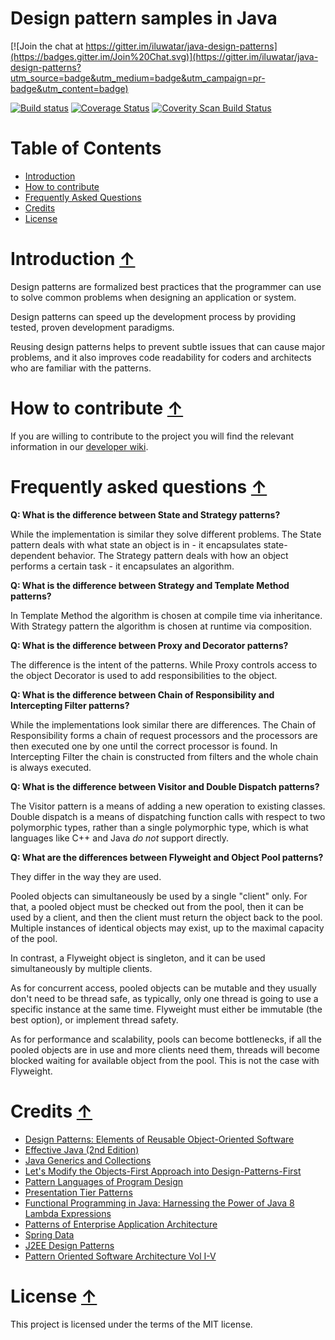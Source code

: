 <!-- the line below needs to be an empty line C: (its because kramdown isnt
     that smart and dearly wants an empty line before a heading to be able to
     display it as such, e.g. website) -->

# Design pattern samples in Java

[![Join the chat at https://gitter.im/iluwatar/java-design-patterns](https://badges.gitter.im/Join%20Chat.svg)](https://gitter.im/iluwatar/java-design-patterns?utm_source=badge&utm_medium=badge&utm_campaign=pr-badge&utm_content=badge)

[![Build status](https://travis-ci.org/iluwatar/java-design-patterns.svg?branch=master)](https://travis-ci.org/iluwatar/java-design-patterns) [![Coverage Status](https://coveralls.io/repos/iluwatar/java-design-patterns/badge.svg?branch=master)](https://coveralls.io/r/iluwatar/java-design-patterns?branch=master) <a href="https://scan.coverity.com/projects/5634">
  <img alt="Coverity Scan Build Status"
       src="https://scan.coverity.com/projects/5634/badge.svg"/>
</a>


<a name="top"/>

# <a name="toc">Table of Contents</a>
 - <a href="#introduction">Introduction</a>
 - <a href="#contribute">How to contribute</a>
 - <a href="#faq">Frequently Asked Questions</a>
 - <a href="#credits">Credits</a>
 - <a href="#license">License</a>


# <a name="introduction">Introduction</a> [&#8593;](#top)

Design patterns are formalized best practices that the programmer can use to
solve common problems when designing an application or system.

Design patterns can speed up the development process by providing tested, proven
development paradigms.

Reusing design patterns helps to prevent subtle issues that can cause major
problems, and it also improves code readability for coders and architects who
are familiar with the patterns.


# <a name="contribute">How to contribute</a> [&#8593;](#top)

If you are willing to contribute to the project you will find the relevant information in our [developer wiki](https://github.com/iluwatar/java-design-patterns/wiki).


# <a name="faq">Frequently asked questions</a> [&#8593;](#top)

**<a id="Q1">Q: What is the difference between State and Strategy patterns?</a>**

While the implementation is similar they solve different problems. The State
pattern deals with what state an object is in - it encapsulates state-dependent
behavior.
The Strategy pattern deals with how an object performs a certain task - it
encapsulates an algorithm.

**<a id="Q2">Q: What is the difference between Strategy and Template Method patterns?</a>**

In Template Method the algorithm is chosen at compile time via inheritance.
With Strategy pattern the algorithm is chosen at runtime via composition.

**<a id="Q3">Q: What is the difference between Proxy and Decorator patterns?</a>**

The difference is the intent of the patterns. While Proxy controls access to
the object Decorator is used to add responsibilities to the object.

**<a id="Q4">Q: What is the difference between Chain of Responsibility and Intercepting Filter patterns?</a>**

While the implementations look similar there are differences. The Chain of
Responsibility forms a chain of request processors and the processors are then
executed one by one until the correct processor is found. In Intercepting
Filter the chain is constructed from filters and the whole chain is always
executed.

**<a id="Q5">Q: What is the difference between Visitor and Double Dispatch patterns?</a>**

The Visitor pattern is a means of adding a new operation to existing classes.
Double dispatch is a means of dispatching function calls with respect to two
polymorphic types, rather than a single polymorphic type, which is what
languages like C++ and Java _do not_ support directly.

**<a id="Q6">Q: What are the differences between Flyweight and Object Pool patterns?</a>**

They differ in the way they are used.

Pooled objects can simultaneously be used by a single "client" only. For that,
a pooled object must be checked out from the pool, then it can be used by a
client, and then the client must return the object back to the pool. Multiple
instances of identical objects may exist, up to the maximal capacity of the
pool.

In contrast, a Flyweight object is singleton, and it can be used simultaneously
by multiple clients.

As for concurrent access, pooled objects can be mutable and they usually don't
need to be thread safe, as typically, only one thread is going to use a
specific instance at the same time. Flyweight must either be immutable (the
best option), or implement thread safety.

As for performance and scalability, pools can become bottlenecks, if all the
pooled objects are in use and more clients need them, threads will become
blocked waiting for available object from the pool. This is not the case with
Flyweight.


# <a name="credits">Credits</a> [&#8593;](#top)

* [Design Patterns: Elements of Reusable Object-Oriented Software](http://www.amazon.com/Design-Patterns-Elements-Reusable-Object-Oriented/dp/0201633612)
* [Effective Java (2nd Edition)](http://www.amazon.com/Effective-Java-Edition-Joshua-Bloch/dp/0321356683)
* [Java Generics and Collections](http://www.amazon.com/Java-Generics-Collections-Maurice-Naftalin/dp/0596527756/)
* [Let's Modify the Objects-First Approach into Design-Patterns-First](http://edu.pecinovsky.cz/papers/2006_ITiCSE_Design_Patterns_First.pdf)
* [Pattern Languages of Program Design](http://www.amazon.com/Pattern-Languages-Program-Design-Coplien/dp/0201607344/ref=sr_1_1)
* [Presentation Tier Patterns](http://www.javagyan.com/tutorials/corej2eepatterns/presentation-tier-patterns)
* [Functional Programming in Java: Harnessing the Power of Java 8 Lambda Expressions](http://www.amazon.com/Functional-Programming-Java-Harnessing-Expressions/dp/1937785467/ref=sr_1_1)
* [Patterns of Enterprise Application Architecture](http://www.amazon.com/Patterns-Enterprise-Application-Architecture-Martin/dp/0321127420)
* [Spring Data](http://www.amazon.com/Spring-Data-Mark-Pollack/dp/1449323952/ref=sr_1_1)
* [J2EE Design Patterns](http://www.amazon.com/J2EE-Design-Patterns-William-Crawford/dp/0596004273/ref=sr_1_2)
* [Pattern Oriented Software Architecture Vol I-V](http://www.amazon.com/Pattern-Oriented-Software-Architecture-Volume-Patterns/dp/0471958697)


# <a name="license">License</a> [&#8593;](#top)

This project is licensed under the terms of the MIT license.